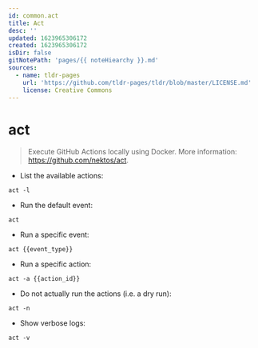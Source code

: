 ```yaml
---
id: common.act
title: Act
desc: ''
updated: 1623965306172
created: 1623965306172
isDir: false
gitNotePath: 'pages/{{ noteHiearchy }}.md'
sources:
  - name: tldr-pages
    url: 'https://github.com/tldr-pages/tldr/blob/master/LICENSE.md'
    license: Creative Commons
---
```

# act

> Execute GitHub Actions locally using Docker.
> More information: <https://github.com/nektos/act>.

- List the available actions:

`act -l`

- Run the default event:

`act`

- Run a specific event:

`act {{event_type}}`

- Run a specific action:

`act -a {{action_id}}`

- Do not actually run the actions (i.e. a dry run):

`act -n`

- Show verbose logs:

`act -v`

